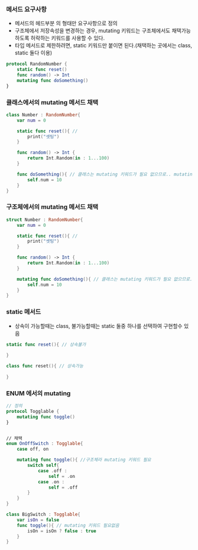 ### 메서드 요구사항
- 메서드의 헤드부분 의 형태만 요구사항으로 정의
- 구조체에서 저장속성을 변경하는 경우, mutating 키워드는 구조체에서도 채택가능하도록 허락하는 키워드를 사용할 수 있다.
- 타입 메서드로 제한하려면, static 키워드만 붙이면 된다.(채택하는 곳에서는  class, static 둘다 이용)
```swift
protocol RandomNumber {
	static func reset()
	func random() -> Int
	mutating func doSomething()
}
```

### 클래스에서의 mutating 메서드 채택
```swift
class Number : RandomNumber{
	var num = 0

	static func reset(){ //
		print("셋팅")
	}

	func random() -> Int {
		return Int.Random(in : 1...100)
	}

	func doSomething(){ // 클래스는 mutating 키워드가 필요 없으므로.. mutating 을 쓰지 않아아도됌
		self.num = 10
	}
}
```

### 구조체에서의 mutating 메서드 채택

```swift
struct Number : RandomNumber{
	var num = 0

	static func reset(){ //
		print("셋팅")
	}

	func random() -> Int {
		return Int.Random(in : 1...100)
	}

	mutating func doSomething(){ // 클래스는 mutating 키워드가 필요 없으므로.. mutating 을 쓰지 않아아도됌
		self.num = 10
	}
}
```

### static 메서드
- 상속이 가능할때는 class, 불가능할때는 static 둘중 하나를 선택하여 구현할수 있음
```swift
static func reset(){ // 상속불가
					
}

class func reset(){ // 상속가능
					
}
```

### ENUM 에서의 mutating 
```swift
// 정의
protocol Togglable {
	mutating func toggle()
}


// 채택
enum OnOffSwitch : Togglable{
	case off, on

	mutating func toggle(){ //구조체라 mutating 키워드 필요
		switch self{
			case .off :
				self = .on
			case .on :
				self = .off
		}
	}
}

class BigSwitch : Togglable{
	var isOn = false
	func toggle(){ // mutating 키워드 필요없음 
		isOn = isOn ? false : true
	}
}

```